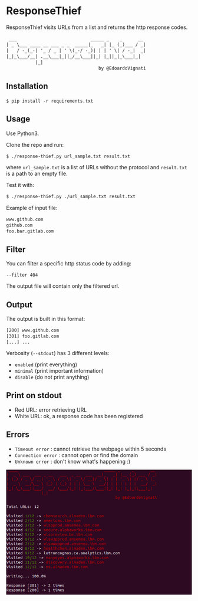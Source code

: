 # ResponseThief

ResponseThief visits URLs from a list and returns the http response codes.

     ___                            _____ _    _      __ 
    | _ \___ ____ __ ___ _ _  _____|_   _| |_ (_)___ / _|
    |   / -_(_-| '_ / _ | ' \(_-/ -_)| | | ' \| / -_|  _|
    |_|_\___/__| .__\___|_||_/__\___||_| |_||_|_\___|_|  
               |_|                                       	                               
                                       by @EdoardoVignati 

## Installation

```$ pip install -r requirements.txt```

## Usage

Use Python3.

Clone the repo and run:

```bash
$ ./response-thief.py url_sample.txt result.txt
```

where `url_sample.txt` is a list of URLs without the protocol and `result.txt` is a path to an empty file.

Test it with:
```bash
$ ./response-thief.py ./url_sample.txt result.txt 
```

Example of input file:

```
www.github.com
github.com
foo.bar.gitlab.com
```

## Filter

You can filter a specific http status code by adding:

```
--filter 404
```

The output file will contain only the filtered url.

## Output

The output is built in this format:

```
[200] www.github.com
[301] foo.gitlab.com
[...] ...
```

Verbosity (`--stdout`) has 3 different levels:

- `enabled` (print everything)
- `minimal` (print important information)
- `disable` (do not print anything)

## Print on stdout

- Red URL: error retrieving URL
- White URL: ok, a response code has been registered

## Errors

- `Timeout error` : cannot retrieve the webpage within 5 seconds
- `Connection error` : cannot open or find the domain
- `Unknown error` : don't know what's happening :)

![Demo](https://raw.githubusercontent.com/EdoardoVignati/ResponseThief/master/responsethief.png)

